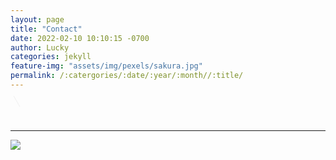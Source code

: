 ```yaml
---
layout: page
title: "Contact"
date: 2022-02-10 10:10:15 -0700
author: Lucky
categories: jekyll
feature-img: "assets/img/pexels/sakura.jpg"
permalink: /:catergories/:date/:year/:month//:title/
---
```

<hr style= " content: '§';display: inline-block;position: relative;top: -14px;padding: 0 10px; background: #f0f0f0;color: #8c8b8b;font-size: 18px;-webkit-transform: rotate(60deg); -moz-transform: rotate(60deg);transform: rotate(60deg);">
<hr style="$$/sect$$">

<section>
<img src="/personal_portfolio/assets/img/portfolio/ribbon.jpg">
</section>
